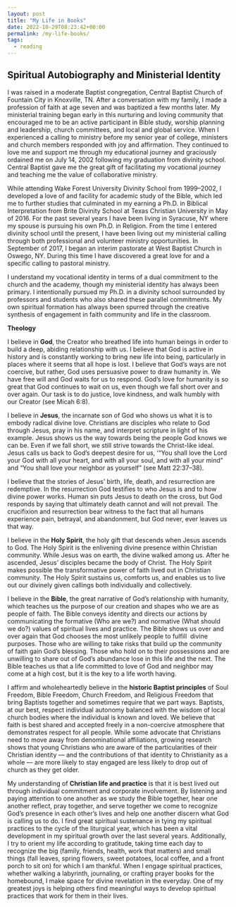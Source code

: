 ```yaml
---
layout: post
title: "My Life in Books"
date: 2022-10-29T08:23:42+00:00
permalink: /my-life-books/
tags:
  - reading
---
```

## Spiritual Autobiography and Ministerial Identity

I was raised in a moderate Baptist congregation, Central Baptist Church of Fountain City in Knoxville, TN. After a conversation with my family, I made a profession of faith at age seven and was baptized a few months later. My ministerial training began early in this nurturing and loving community that encouraged me to be an active participant in Bible study, worship planning and leadership, church committees, and local and global service. When I experienced a calling to ministry before my senior year of college, ministers and church members responded with joy and affirmation. They continued to love me and support me through my educational journey and graciously ordained me on July 14, 2002 following my graduation from divinity school. Central Baptist gave me the great gift of facilitating my vocational journey and teaching me the value of collaborative ministry.
<!--more-->

While attending Wake Forest University Divinity School from 1999–2002, I developed a love of and facility for academic study of the Bible, which led me to further studies that culminated in my earning a Ph.D. in Biblical Interpretation from Brite Divinity School at Texas Christian University in May of 2016\. For the past several years I have been living in Syracuse, NY where my spouse is pursuing his own Ph.D. in Religion. From the time I entered divinity school until the present, I have been living out my ministerial calling through both professional and volunteer ministry opportunities. In September of 2017, I began an interim pastorate at West Baptist Church in Oswego, NY. During this time I have discovered a great love for and a specific calling to pastoral ministry.

I understand my vocational identity in terms of a dual commitment to the church and the academy, though my ministerial identity has always been primary. I intentionally pursued my Ph.D. in a divinity school surrounded by professors and students who also shared these parallel commitments. My own spiritual formation has always been spurred through the creative synthesis of engagement in faith community and life in the classroom.

**Theology**

I believe in **God**, the Creator who breathed life into human beings in order to build a deep, abiding relationship with us. I believe that God is active in history and is constantly working to bring new life into being, particularly in places where it seems that all hope is lost. I believe that God’s ways are not coercive, but rather, God uses persuasive power to draw humanity in. We have free will and God waits for us to respond. God’s love for humanity is so great that God continues to wait on us, even though we fall short over and over again. Our task is to do justice, love kindness, and walk humbly with our Creator (see Micah 6:8).

I believe in **Jesus**, the incarnate son of God who shows us what it is to embody radical divine love. Christians are disciples who relate to God through Jesus, pray in his name, and interpret scripture in light of his example. Jesus shows us the way towards being the people God knows we can be. Even if we fall short, we still strive towards the Christ-like ideal. Jesus calls us back to God’s deepest desire for us, ‘“You shall love the Lord your God with all your heart, and with all your soul, and with all your mind” and “You shall love your neighbor as yourself” (see Matt 22:37–38).

I believe that the stories of Jesus’ birth, life, death, and resurrection are redemptive. In the resurrection God testifies to who Jesus is and to how divine power works. Human sin puts Jesus to death on the cross, but God responds by saying that ultimately death cannot and will not prevail. The crucifixion and resurrection bear witness to the fact that all humans experience pain, betrayal, and abandonment, but God never, ever leaves us that way.

I believe in the **Holy Spirit**, the holy gift that descends when Jesus ascends to God. The Holy Spirit is the enlivening divine presence within Christian community. While Jesus was on earth, the divine walked among us. After he ascended, Jesus’ disciples became the body of Christ. The Holy Spirit makes possible the transformative power of faith lived out in Christian community. The Holy Spirit sustains us, comforts us, and enables us to live out our divinely given callings both individually and collectively.

I believe in the **Bible**, the great narrative of God’s relationship with humanity, which teaches us the purpose of our creation and shapes who we are as people of faith. The Bible conveys identity and directs our actions by communicating the formative (Who are we?) and normative (What should we do?) values of spiritual lives and practice. The Bible shows us over and over again that God chooses the most unlikely people to fulfill  divine purposes. Those who are willing to take risks that build up the community of faith gain God’s blessing. Those who hold on to their possessions and are unwilling to share out of God’s abundance lose in this life and the next. The Bible teaches us that a life committed to love of God and neighbor may come at a high cost, but it is the key to a life worth having.

I affirm and wholeheartedly believe in the **historic Baptist principles** of Soul Freedom, Bible Freedom, Church Freedom, and Religious Freedom that bring Baptists together and sometimes require that we part ways. Baptists, at our best, respect individual autonomy balanced with the wisdom of local church bodies where the individual is known and loved. We believe that faith is best shared and accepted freely in a non-coercive atmosphere that demonstrates respect for all people. While some advocate that Christians need to move away from denominational affiliations, growing research shows that young Christians who are aware of the particularities of their Christian identity –– and the contributions of that identity to Christianity as a whole –– are more likely to stay engaged are less likely to drop out of church as they get older.

My understanding of **Christian life and practice** is that it is best lived out through individual commitment and corporate involvement. By listening and paying attention to one another as we study the Bible together, hear one another reflect, pray together, and serve together we come to recognize God’s presence in each other’s lives and help one another discern what God is calling us to do. I find great spiritual sustenance in tying my spiritual practices to the cycle of the liturgical year, which has been a vital development in my spiritual growth over the last several years. Additionally, I try to orient my life according to gratitude, taking time each day to recognize the big (family, friends, health, work that matters) and small things (fall leaves, spring flowers, sweet potatoes, local coffee, and a front porch to sit on) for which I am thankful. When I engage spiritual practices, whether walking a labyrinth, journaling, or crafting prayer books for the homebound, I make space for divine revelation in the everyday. One of my greatest joys is helping others find meaningful ways to develop spiritual practices that work for them in their lives.
